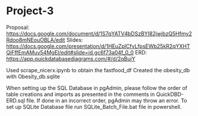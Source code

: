 # Project-3

Proposal: https://docs.google.com/document/d/1S7qYATV4bDSzBYI82jwjbzQ5Hfmy2Rdoo8mNEouOBLA/edit
Slides: https://docs.google.com/presentation/d/1HEuZplCfvLfpsEWb25kR2qYXHTQjFffEmAMuv54MgEI/edit#slide=id.gc6f73a04f_0_0
ERD: https://app.quickdatabasediagrams.com/#/d/2qBujY

Used scrape_nicerx.ipynb to obtain the fastfood_df
Created the obesity_db with Obesity_db.sqlite

When setting up the SQL Database in pgAdmin, please follow the order of table creations and imports as presented in the comments in QuickDBD-ERD.sql file. If done in an incorrect order, pgAdmin may throw an error.
To set up SQLite Database file run SQLite_Batch_File.bat file in powershell.
